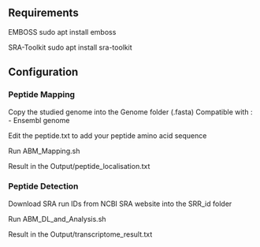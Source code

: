 ## Requirements

EMBOSS
sudo apt install emboss

SRA-Toolkit
sudo apt install sra-toolkit

## Configuration

### Peptide Mapping

Copy the studied genome into the Genome folder (.fasta)
Compatible with : - Ensembl genome

Edit the peptide.txt to add your peptide amino acid sequence

Run ABM_Mapping.sh

Result in the Output/peptide_localisation.txt

### Peptide Detection

Download SRA run IDs from NCBI SRA website into the SRR_id folder

Run ABM_DL_and_Analysis.sh

Result in the Output/transcriptome_result.txt
